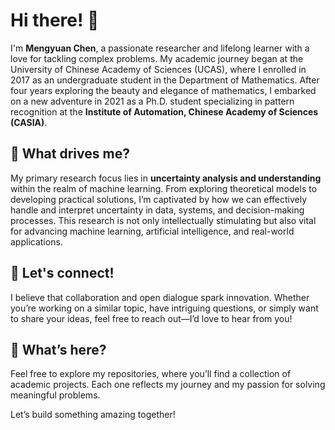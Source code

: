 # Hi there! 👋

I'm **Mengyuan Chen**, a passionate researcher and lifelong learner with a love for tackling complex problems. My academic journey began at the University of Chinese Academy of Sciences (UCAS), where I enrolled in 2017 as an undergraduate student in the Department of Mathematics. After four years exploring the beauty and elegance of mathematics, I embarked on a new adventure in 2021 as a Ph.D. student specializing in pattern recognition at the **Institute of Automation, Chinese Academy of Sciences (CASIA)**.

## 🧠 What drives me?  
My primary research focus lies in **uncertainty analysis and understanding** within the realm of machine learning. From exploring theoretical models to developing practical solutions, I’m captivated by how we can effectively handle and interpret uncertainty in data, systems, and decision-making processes. This research is not only intellectually stimulating but also vital for advancing machine learning, artificial intelligence, and real-world applications.

## 🌱 Let's connect!  
I believe that collaboration and open dialogue spark innovation. Whether you’re working on a similar topic, have intriguing questions, or simply want to share your ideas, feel free to reach out—I’d love to hear from you!

## 📂 What’s here?
Feel free to explore my repositories, where you’ll find a collection of academic projects. Each one reflects my journey and my passion for solving meaningful problems.

Let’s build something amazing together!
